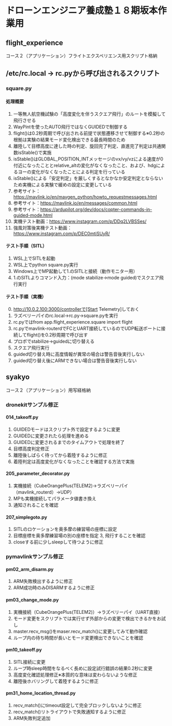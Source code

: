# ドローンエンジニア養成塾１８期坂本作業用

## flight_experience
コース２（アプリケーション）フライトエクスペリエンス用スクリプト格納

## /etc/rc.local -> rc.pyから呼び出されるスクリプト
### square.py
#### 処理概要
1. 一等無人航空機試験の「高度変化を伴うスクエア飛行」のルートを模擬して飛行させる
2. WayPintを使ったAUTO飛行ではなくGUIDEDで制御する
3. flight()は0.2秒周期で呼び出される前提で状態遷移させて制御する※0.2秒の根拠は実験の結果モード変化検出できる最長時間のため
4. 離陸して目標高度に達した時の判定、旋回完了判定、直進完了判定は共通関数isStable()で実施
5. isStable()はGLOBAL_POSITION_INTメッセージのvx/vy/vzによる速度が0付近になったこととrelative_altの変化がなくなったこと、および、hdgによるヨーの変化がなくなったことによる判定を行っている
6. isStable()による「安定判定」を厳しくするとなかなか安定判定とならないため実機による実験で緩めの設定に変更している
7. 参考サイト：https://mavlink.io/en/mavgen_python/howto_requestmessages.html
8. 参考サイト：https://mavlink.io/en/messages/common.html
9. 参考サイト：https://ardupilot.org/dev/docs/copter-commands-in-guided-mode.html
10. 実機テスト動画：https://www.instagram.com/p/DDq2LVBSSes/
11. 強風対策後実機テスト動画：https://www.instagram.com/p/DEC0mtiSUyR/


#### テスト手順（SITL）
1. WSL上でSITLを起動
2. WSL上でpython square.py実行
3. Windows上でMP起動して1.のSITLと接続（動作モニター用）
4. 1.のSITLよりコマンド入力：(mode stabilize->mode guided)でスクエア飛行実行

#### テスト手順（実機）
0. http://10.0.2.100:3000/controllerで[Start Telemetry]しておく
1. ラズベリーパイのrc.local->rc.py->square.pyを実行
2. rc.pyではfrom app.flight_experience.square import flight
3. rc.pyでmavlink-routerdでFCとUART接続しているのでUDP転送ポートに接続してflight()を0.2秒周期で呼び出す
4. プロポでstabilize->guidedに切り替える
5. スクエア飛行実行
6. guided切り替え時に高度情報が異常の場合は警告音後実行しない
7. guided切り替え後にARMできない場合は警告音後実行しない

## syakyo
コース２（アプリケーション）用写経格納

### dronekitサンプル修正
#### 014_takeoff.py
1. GUIDEDモードはスクリプト外で設定するように変更
2. GUIDEDに変更されたら処理を進める
3. GUIDEDに変更されるまでのタイムアウトで処理を終了
4. 目標高度判定修正
5. 離陸後しばらく待ってから着陸するように修正
6. 着陸判定は高度変化がなくなったことを確認する方法で実施

#### 205_parameter_decorator.py
1. 実機接続（CubeOrangePlus(TELEM2)->ラズベリーパイ（mavlink_routerd）->UDP）
2. MPも実機接続してパラメータ値書き換え
3. 通知されることを確認

#### 207_simplegoto.py
1. SITLのロケーションを奥多摩の練習場の座標に設定
2. 目標座標を奥多摩練習場の別の座標を指定
3, 飛行することを確認
4. closeする前に少しsleepして待つように修正

### pymavlinkサンプル修正
#### pm02_arm_disarm.py
1. ARM失敗検出するように修正
2. ARM成功時のみDISARMするように修正

#### pm03_change_mode.py
1. 実機接続（CubeOrangePlus(TELEM2)）->ラズベリーパイ（UART直接）
2. モード変更をスクリプトでは実行せず外部からの変更で検出できるかをお試し
3. master.recv_msg()をmaser.recv_match()に変更してみて動作確認
4. ループ内の待ち時間が長いとモード変更検出できないことを確認

#### pm10_takeoff.py
1. SITL接続に変更
2. ループ時sleep時間をなるべく長めに設定試行錯誤の結果0.2秒に変更
3. 高度変化確認処理修正※本質的な意味は変わらないような修正
4. 離陸後ホバリングして着陸するように修正

#### pm31_home_location_thread.py
1. recv_match()にtimeout設定して完全ブロックしないように修正
2. recv_match()リトライアウトで失敗通知するように修正
3. ARM失敗判定追加
